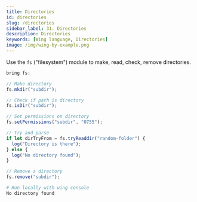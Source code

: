 ```yaml
---
title: Directories
id: directories
slug: /directories
sidebar_label: 31. Directories
description: Directories
keywords: [Wing language, Directories]
image: /img/wing-by-example.png
---
```


Use the `fs` ("filesystem") module to make, read, check, remove directories.

```js playground example title="main.w"
bring fs;

// Make directory
fs.mkdir("subdir");

// Check if path is directory
fs.isDir("subdir");

// Set permissions on directory
fs.setPermissions("subdir", "0755");

// Try and parse
if let dirTryFrom = fs.tryReaddir("random-folder") {
  log("Directory is there");
} else {
  log("No directory found");
}

// Remove a directory
fs.remove("subdir");
```

```bash title="Wing console output"
# Run locally with wing console
No directory found
```




